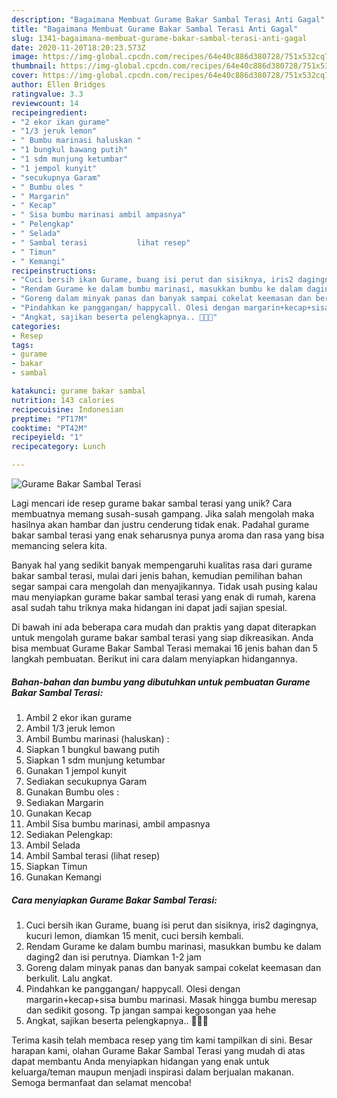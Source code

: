 ```yaml
---
description: "Bagaimana Membuat Gurame Bakar Sambal Terasi Anti Gagal"
title: "Bagaimana Membuat Gurame Bakar Sambal Terasi Anti Gagal"
slug: 1341-bagaimana-membuat-gurame-bakar-sambal-terasi-anti-gagal
date: 2020-11-20T18:20:23.573Z
image: https://img-global.cpcdn.com/recipes/64e40c886d380728/751x532cq70/gurame-bakar-sambal-terasi-foto-resep-utama.jpg
thumbnail: https://img-global.cpcdn.com/recipes/64e40c886d380728/751x532cq70/gurame-bakar-sambal-terasi-foto-resep-utama.jpg
cover: https://img-global.cpcdn.com/recipes/64e40c886d380728/751x532cq70/gurame-bakar-sambal-terasi-foto-resep-utama.jpg
author: Ellen Bridges
ratingvalue: 3.3
reviewcount: 14
recipeingredient:
- "2 ekor ikan gurame"
- "1/3 jeruk lemon"
- " Bumbu marinasi haluskan "
- "1 bungkul bawang putih"
- "1 sdm munjung ketumbar"
- "1 jempol kunyit"
- "secukupnya Garam"
- " Bumbu oles "
- " Margarin"
- " Kecap"
- " Sisa bumbu marinasi ambil ampasnya"
- " Pelengkap"
- " Selada"
- " Sambal terasi           lihat resep"
- " Timun"
- " Kemangi"
recipeinstructions:
- "Cuci bersih ikan Gurame, buang isi perut dan sisiknya, iris2 dagingnya, kucuri lemon, diamkan 15 menit, cuci bersih kembali."
- "Rendam Gurame ke dalam bumbu marinasi, masukkan bumbu ke dalam daging2 dan isi perutnya. Diamkan 1-2 jam"
- "Goreng dalam minyak panas dan banyak sampai cokelat keemasan dan berkulit. Lalu angkat."
- "Pindahkan ke panggangan/ happycall. Olesi dengan margarin+kecap+sisa bumbu marinasi. Masak hingga bumbu meresap dan sedikit gosong. Tp jangan sampai kegosongan yaa hehe"
- "Angkat, sajikan beserta pelengkapnya.. 🥰🥰🥰"
categories:
- Resep
tags:
- gurame
- bakar
- sambal

katakunci: gurame bakar sambal 
nutrition: 143 calories
recipecuisine: Indonesian
preptime: "PT17M"
cooktime: "PT42M"
recipeyield: "1"
recipecategory: Lunch

---
```



![Gurame Bakar Sambal Terasi](https://img-global.cpcdn.com/recipes/64e40c886d380728/751x532cq70/gurame-bakar-sambal-terasi-foto-resep-utama.jpg)

Lagi mencari ide resep gurame bakar sambal terasi yang unik? Cara membuatnya memang susah-susah gampang. Jika salah mengolah maka hasilnya akan hambar dan justru cenderung tidak enak. Padahal gurame bakar sambal terasi yang enak seharusnya punya aroma dan rasa yang bisa memancing selera kita.



Banyak hal yang sedikit banyak mempengaruhi kualitas rasa dari gurame bakar sambal terasi, mulai dari jenis bahan, kemudian pemilihan bahan segar sampai cara mengolah dan menyajikannya. Tidak usah pusing kalau mau menyiapkan gurame bakar sambal terasi yang enak di rumah, karena asal sudah tahu triknya maka hidangan ini dapat jadi sajian spesial.


Di bawah ini ada beberapa cara mudah dan praktis yang dapat diterapkan untuk mengolah gurame bakar sambal terasi yang siap dikreasikan. Anda bisa membuat Gurame Bakar Sambal Terasi memakai 16 jenis bahan dan 5 langkah pembuatan. Berikut ini cara dalam menyiapkan hidangannya.

<!--inarticleads1-->

##### Bahan-bahan dan bumbu yang dibutuhkan untuk pembuatan Gurame Bakar Sambal Terasi:

1. Ambil 2 ekor ikan gurame
1. Ambil 1/3 jeruk lemon
1. Ambil  Bumbu marinasi (haluskan) :
1. Siapkan 1 bungkul bawang putih
1. Siapkan 1 sdm munjung ketumbar
1. Gunakan 1 jempol kunyit
1. Sediakan secukupnya Garam
1. Gunakan  Bumbu oles :
1. Sediakan  Margarin
1. Gunakan  Kecap
1. Ambil  Sisa bumbu marinasi, ambil ampasnya
1. Sediakan  Pelengkap:
1. Ambil  Selada
1. Ambil  Sambal terasi           (lihat resep)
1. Siapkan  Timun
1. Gunakan  Kemangi




<!--inarticleads2-->

##### Cara menyiapkan Gurame Bakar Sambal Terasi:

1. Cuci bersih ikan Gurame, buang isi perut dan sisiknya, iris2 dagingnya, kucuri lemon, diamkan 15 menit, cuci bersih kembali.
1. Rendam Gurame ke dalam bumbu marinasi, masukkan bumbu ke dalam daging2 dan isi perutnya. Diamkan 1-2 jam
1. Goreng dalam minyak panas dan banyak sampai cokelat keemasan dan berkulit. Lalu angkat.
1. Pindahkan ke panggangan/ happycall. Olesi dengan margarin+kecap+sisa bumbu marinasi. Masak hingga bumbu meresap dan sedikit gosong. Tp jangan sampai kegosongan yaa hehe
1. Angkat, sajikan beserta pelengkapnya.. 🥰🥰🥰




Terima kasih telah membaca resep yang tim kami tampilkan di sini. Besar harapan kami, olahan Gurame Bakar Sambal Terasi yang mudah di atas dapat membantu Anda menyiapkan hidangan yang enak untuk keluarga/teman maupun menjadi inspirasi dalam berjualan makanan. Semoga bermanfaat dan selamat mencoba!
